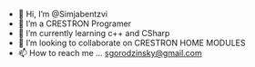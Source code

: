 - 👋 Hi, I’m @Simjabentzvi
- 👀 I’m a CRESTRON Programer
- 🌱 I’m currently learning c++ and CSharp
- 💞️ I’m looking to collaborate on CRESTRON HOME MODULES
- 📫 How to reach me ...
sgorodzinsky@gmail.com
<!---
Simjabentzvi/Simjabentzvi is a ✨ special ✨ repository because its `README.md` (this file) appears on your GitHub profile.
You can click the Preview link to take a look at your changes.
--->
